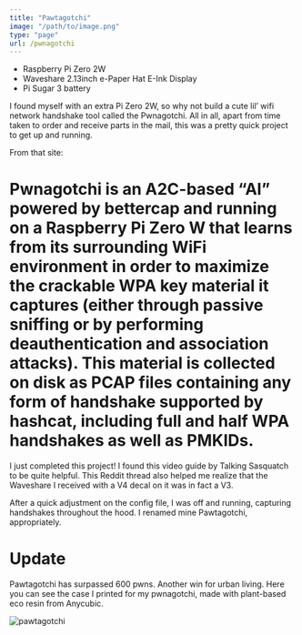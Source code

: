 ```yaml
---
title: "Pawtagotchi"
image: "/path/to/image.png"
type: "page"
url: /pwnagotchi
---
```


- Raspberry Pi Zero 2W
- Waveshare 2.13inch e-Paper Hat E-Ink Display
- Pi Sugar 3 battery

I found myself with an extra Pi Zero 2W, so why not build a cute lil’ wifi network handshake tool called the Pwnagotchi. All in all, apart from time taken to order and receive parts in the mail, this was a pretty quick project to get up and running. 

From that site:
# Pwnagotchi is an A2C-based “AI” powered by bettercap and running on a Raspberry Pi Zero W that learns from its surrounding WiFi environment in order to maximize the crackable WPA key material it captures (either through passive sniffing or by performing deauthentication and association attacks). This material is collected on disk as PCAP files containing any form of handshake supported by hashcat, including full and half WPA handshakes as well as PMKIDs.

I just completed this project! I found this video guide by Talking Sasquatch to be quite helpful. This Reddit thread also helped me realize that the Waveshare I received with a V4 decal on it was in fact a V3.

After a quick adjustment on the config file, I was off and running, capturing handshakes throughout the hood. I renamed mine Pawtagotchi, appropriately.

# Update
Pawtagotchi has surpassed 600 pwns. Another win for urban living. Here you can see the case I printed for my pwnagotchi, made with plant-based eco resin from Anycubic.

![pawtagotchi](/pawtagotchi.jpg)